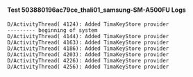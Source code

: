 #### Test 503880196ac79ce_thali01_samsung-SM-A500FU Logs


```--------- beginning of main
D/ActivityThread( 4124): Added TimaKeyStore provider
--------- beginning of system
D/ActivityThread( 4144): Added TimaKeyStore provider
D/ActivityThread( 4163): Added TimaKeyStore provider
D/ActivityThread( 4186): Added TimaKeyStore provider
D/ActivityThread( 4203): Added TimaKeyStore provider
D/ActivityThread( 4226): Added TimaKeyStore provider
D/ActivityThread( 4256): Added TimaKeyStore provider
```
